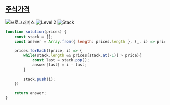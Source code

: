 ## [주식가격](https://school.programmers.co.kr/learn/courses/30/lessons/42584)

<img src="https://img.shields.io/badge/-프로그래머스-1e2a3c" alt="프로그래머스"/> <img src="https://img.shields.io/badge/-Level 2-green" alt="Level 2"/> <img src="https://img.shields.io/badge/-Stack-lightgray" alt="Stack"/> 

```js
function solution(prices) {
    const stack = [];
    const answer = Array.from({ length: prices.length }, (_, i) => prices.length -1 - i);
    
    prices.forEach((price, i) => {
        while(stack.length && prices[stack.at(-1)] > price){
            const last = stack.pop();
            answer[last] = i - last;
        }
    
        stack.push(i);
    })
    
    return answer;
}
```
